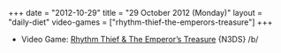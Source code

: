 +++
date = "2012-10-29"
title = "29 October 2012 (Monday)"
layout = "daily-diet"
video-games = ["rhythm-thief-the-emperors-treasure"]
+++


* Video Game: [Rhythm Thief & The Emperor’s Treasure](/video-games/rhythm-thief-the-emperors-treasure) {N3DS} /b/